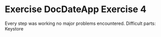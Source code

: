 # Exercise DocDateApp Exercise 4

Every step was working no major problems encountered.
Difficult parts: Keystore

